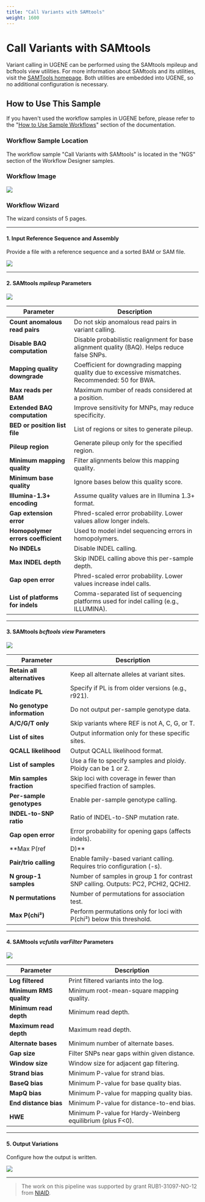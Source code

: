 ```yaml
---
title: "Call Variants with SAMtools"
weight: 1600
---
```


# Call Variants with SAMtools

Variant calling in UGENE can be performed using the SAMtools mpileup and bcftools view utilities. For more information about SAMtools and its utilities, visit the [SAMTools homepage](http://samtools.sourceforge.net/). Both utilities are embedded into UGENE, so no additional configuration is necessary.

## How to Use This Sample

If you haven't used the workflow samples in UGENE before, please refer to the "[How to Use Sample Workflows](../../introduction/how-to-use-sample-workflows)" section of the documentation.

### Workflow Sample Location

The workflow sample "Call Variants with SAMtools" is located in the "NGS" section of the Workflow Designer samples.

### Workflow Image

![](/images/65930440/65930441.png)

### Workflow Wizard

The wizard consists of 5 pages.

---

#### 1. Input Reference Sequence and Assembly

Provide a file with a reference sequence and a sorted BAM or SAM file.

![](/images/65930440/65930442.png)

---

#### 2. SAMtools _mpileup_ Parameters

![](/images/65930440/65930443.png)

| Parameter                          | Description                                                                                      |
|------------------------------------|--------------------------------------------------------------------------------------------------|
| **Count anomalous read pairs**     | Do not skip anomalous read pairs in variant calling.                                             |
| **Disable BAQ computation**        | Disable probabilistic realignment for base alignment quality (BAQ). Helps reduce false SNPs.     |
| **Mapping quality downgrade**      | Coefficient for downgrading mapping quality due to excessive mismatches. Recommended: 50 for BWA.|
| **Max reads per BAM**              | Maximum number of reads considered at a position.                                                |
| **Extended BAQ computation**       | Improve sensitivity for MNPs, may reduce specificity.                                            |
| **BED or position list file**      | List of regions or sites to generate pileup.                                                     |
| **Pileup region**                  | Generate pileup only for the specified region.                                                   |
| **Minimum mapping quality**        | Filter alignments below this mapping quality.                                                    |
| **Minimum base quality**           | Ignore bases below this quality score.                                                           |
| **Illumina-1.3+ encoding**         | Assume quality values are in Illumina 1.3+ format.                                               |
| **Gap extension error**            | Phred-scaled error probability. Lower values allow longer indels.                                |
| **Homopolymer errors coefficient** | Used to model indel sequencing errors in homopolymers.                                           |
| **No INDELs**                      | Disable INDEL calling.                                                                           |
| **Max INDEL depth**                | Skip INDEL calling above this per-sample depth.                                                  |
| **Gap open error**                 | Phred-scaled error probability. Lower values increase indel calls.                               |
| **List of platforms for indels**   | Comma-separated list of sequencing platforms used for indel calling (e.g., ILLUMINA).            |

---

#### 3. SAMtools _bcftools view_ Parameters

![](/images/65930440/65930444.png)

| Parameter                   | Description                                                                       |
|-----------------------------|-----------------------------------------------------------------------------------|
| **Retain all alternatives** | Keep all alternate alleles at variant sites.                                      |
| **Indicate PL**             | Specify if PL is from older versions (e.g., r921).                                |
| **No genotype information** | Do not output per-sample genotype data.                                           |
| **A/C/G/T only**            | Skip variants where REF is not A, C, G, or T.                                     |
| **List of sites**           | Output information only for these specific sites.                                 |
| **QCALL likelihood**        | Output QCALL likelihood format.                                                   |
| **List of samples**         | Use a file to specify samples and ploidy. Ploidy can be 1 or 2.                   |
| **Min samples fraction**    | Skip loci with coverage in fewer than specified fraction of samples.              |
| **Per-sample genotypes**    | Enable per-sample genotype calling.                                               |
| **INDEL-to-SNP ratio**      | Ratio of INDEL-to-SNP mutation rate.                                              |
| **Gap open error**          | Error probability for opening gaps (affects indels).                              |
| **Max P(ref|D)**            | Consider variant if P(ref|D) is below threshold.                                  |
| **Pair/trio calling**       | Enable family-based variant calling. Requires trio configuration (-s).            |
| **N group-1 samples**       | Number of samples in group 1 for contrast SNP calling. Outputs: PC2, PCHI2, QCHI2.|
| **N permutations**          | Number of permutations for association test.                                      |
| **Max P(chi²)**             | Perform permutations only for loci with P(chi²) below this threshold.             |

---

#### 4. SAMtools _vcfutils varFilter_ Parameters

![](/images/65930440/65930445.png)

| Parameter               | Description                                                |
|-------------------------|------------------------------------------------------------|
| **Log filtered**        | Print filtered variants into the log.                      |
| **Minimum RMS quality** | Minimum root-mean-square mapping quality.                  |
| **Minimum read depth**  | Minimum read depth.                                        |
| **Maximum read depth**  | Maximum read depth.                                        |
| **Alternate bases**     | Minimum number of alternate bases.                         |
| **Gap size**            | Filter SNPs near gaps within given distance.               |
| **Window size**         | Window size for adjacent gap filtering.                    |
| **Strand bias**         | Minimum P-value for strand bias.                           |
| **BaseQ bias**          | Minimum P-value for base quality bias.                     |
| **MapQ bias**           | Minimum P-value for mapping quality bias.                  |
| **End distance bias**   | Minimum P-value for distance-to-end bias.                  |
| **HWE**                 | Minimum P-value for Hardy-Weinberg equilibrium (plus F<0). |

---

#### 5. Output Variations

Configure how the output is written.

![](/images/65930440/65930446.png)

---

> The work on this pipeline was supported by grant RUB1-31097-NO-12 from [NIAID](http://www.niaid.nih.gov/).
